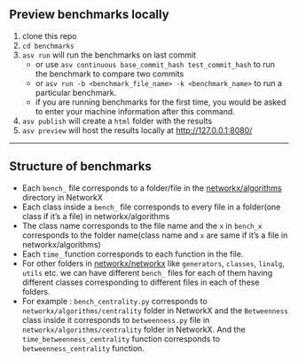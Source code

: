 ## Preview benchmarks locally

1. clone this repo
2. `cd benchmarks`
3. `asv run` will run the benchmarks on last commit 
    - or use `asv continuous base_commit_hash test_commit_hash` to run the benchmark to compare two commits
    - or `asv run -b <benchmark_file_name> -k <benchmark_name>` to run a particular benchmark.
    - if you are running benchmarks for the first time, you would be asked to enter your machine information after this command.
4. `asv publish` will create a `html` folder with the results
5. `asv preview` will host the results locally at http://127.0.0.1:8080/

<hr>

## Structure of benchmarks

* Each `bench_` file corresponds to a folder/file in the [networkx/algorithms](https://github.com/networkx/networkx/tree/main/networkx/algorithms) directory in NetworkX
* Each class inside a `bench_` file corresponds to every file in a folder(one class if it’s a file) in networkx/algorithms
* The class name corresponds to the file name and the `x` in `bench_x` corresponds to the folder name(class name and `x` are same if it’s a file in networkx/algorithms)
* Each `time_` function corresponds to each function in the file.
* For other folders in [networkx/networkx](https://github.com/networkx/networkx/tree/main/networkx) like `generators`, `classes`, `linalg`, `utils` etc. we can have different `bench_` files for each of them having different classes corresponding to different files in each of these folders.
* For example : `bench_centrality.py` corresponds to `networkx/algorithms/centrality` folder in NetworkX and the `Betweenness` class inside it corresponds to `betweenness.py` file in `networkx/algorithms/centrality` folder in NetworkX. And the `time_betweenness_centrality` function corresponds to `betweenness_centrality` function.
